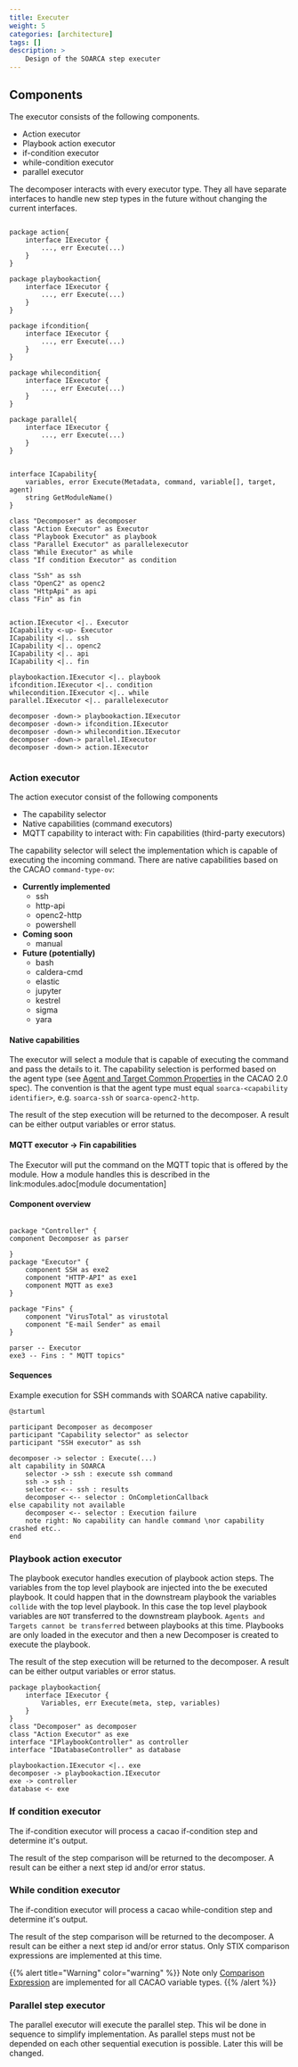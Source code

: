 ```yaml
---
title: Executer
weight: 5
categories: [architecture]
tags: []
description: >
    Design of the SOARCA step executer
---
```


## Components
The executor consists of the following components. 

- Action executor
- Playbook action executor
- if-condition executor
- while-condition executor
- parallel executor

The decomposer interacts with every executor type. They all have separate interfaces to handle new step types in the future without changing the current interfaces.

```plantuml

package action{
    interface IExecutor {
        ..., err Execute(...)
    }
}

package playbookaction{
    interface IExecutor {
        ..., err Execute(...)
    }
}

package ifcondition{
    interface IExecutor {
        ..., err Execute(...)
    }
}

package whilecondition{
    interface IExecutor {
        ..., err Execute(...)
    }
}

package parallel{
    interface IExecutor {
        ..., err Execute(...)
    }
}


interface ICapability{
    variables, error Execute(Metadata, command, variable[], target, agent)
    string GetModuleName()
}

class "Decomposer" as decomposer
class "Action Executor" as Executor 
class "Playbook Executor" as playbook
class "Parallel Executor" as parallelexecutor
class "While Executor" as while
class "If condition Executor" as condition

class "Ssh" as ssh
class "OpenC2" as openc2
class "HttpApi" as api
class "Fin" as fin


action.IExecutor <|.. Executor
ICapability <-up- Executor
ICapability <|.. ssh
ICapability <|.. openc2
ICapability <|.. api
ICapability <|.. fin

playbookaction.IExecutor <|.. playbook
ifcondition.IExecutor <|.. condition
whilecondition.IExecutor <|.. while
parallel.IExecutor <|.. parallelexecutor

decomposer -down-> playbookaction.IExecutor
decomposer -down-> ifcondition.IExecutor
decomposer -down-> whilecondition.IExecutor
decomposer -down-> parallel.IExecutor
decomposer -down-> action.IExecutor


```

### Action executor

The action executor consist of the following components

- The capability selector
- Native capabilities (command executors)
- MQTT capability to interact with: Fin capabilities (third-party executors)

The capability selector will select the implementation which is capable of executing the incoming command. There are native capabilities based on the CACAO `command-type-ov`:

* **Currently implemented**
    * ssh
    * http-api
    * openc2-http
    * powershell
* **Coming soon**
    * manual
* **Future (potentially)**
    * bash
    * caldera-cmd
    * elastic
    * jupyter
    * kestrel
    * sigma
    * yara

#### Native capabilities
The executor will select a module that is capable of executing the command and pass the details to it. The capability selection is performed based on the agent type (see [Agent and Target Common Properties](https://docs.oasis-open.org/cacao/security-playbooks/v2.0/cs01/security-playbooks-v2.0-cs01.html#_Toc152256509) in the CACAO 2.0 spec). The convention is that the agent type must equal `soarca-<capability identifier>`, e.g. `soarca-ssh` or `soarca-openc2-http`.

The result of the step execution will be returned to the decomposer. A result can be either output variables or error status.

#### MQTT executor -> Fin capabilities
The Executor will put the command on the MQTT topic that is offered by the module. How a module handles this is described in the link:modules.adoc[module documentation]

#### Component overview

```plantuml

package "Controller" {
component Decomposer as parser

}
package "Executor" {
    component SSH as exe2
    component "HTTP-API" as exe1
    component MQTT as exe3
}

package "Fins" {
    component "VirusTotal" as virustotal
    component "E-mail Sender" as email
}

parser -- Executor
exe3 -- Fins : " MQTT topics"
```

#### Sequences 

Example execution for SSH commands with SOARCA native capability. 


```plantuml
@startuml

participant Decomposer as decomposer
participant "Capability selector" as selector
participant "SSH executor" as ssh

decomposer -> selector : Execute(...)
alt capability in SOARCA
    selector -> ssh : execute ssh command
    ssh -> ssh : 
    selector <-- ssh : results
    decomposer <-- selector : OnCompletionCallback
else capability not available 
    decomposer <-- selector : Execution failure
    note right: No capability can handle command \nor capability crashed etc..
end
```

### Playbook action executor
The playbook executor handles execution of playbook action steps. The variables from the top level playbook are injected into the be executed playbook. 
It could happen that in the downstream playbook the variables `collide` with the top level playbook. In this case the top level playbook variables are `NOT` transferred to the downstream playbook. `Agents and Targets cannot be transferred` between playbooks at this time. Playbooks are only loaded in the executor and then a new Decomposer is created to execute the playbook. 

The result of the step execution will be returned to the decomposer. A result can be either output variables or error status.

```plantuml
package playbookaction{
    interface IExecutor {
        Variables, err Execute(meta, step, variables)
    }
}
class "Decomposer" as decomposer
class "Action Executor" as exe 
interface "IPlaybookController" as controller
interface "IDatabaseController" as database
  
playbookaction.IExecutor <|.. exe
decomposer -> playbookaction.IExecutor
exe -> controller
database <- exe

```

### If condition executor
The if-condition executor will process a cacao if-condition step and determine it's output. 

The result of the step comparison will be returned to the decomposer. A result can be either a next step id and/or error status. 

### While condition executor 
The if-condition executor will process a cacao while-condition step and determine it's output. 

The result of the step comparison will be returned to the decomposer. A result can be either a next step id and/or error status. Only STIX comparison expressions are implemented at this time. 

{{% alert title="Warning" color="warning" %}}
Note only [Comparison Expression](http://docs.oasis-open.org/cti/stix/v2.0/cs01/part5-stix-patterning/stix-v2.0-cs01-part5-stix-patterning.html#_Toc496717749) are implemented for all CACAO variable types.
{{% /alert %}}

### Parallel step executor
The parallel executor will execute the parallel step. This wil be done in sequence to simplify implementation. As parallel steps must not be depended on each other sequential execution is possible. Later this will be changed. 